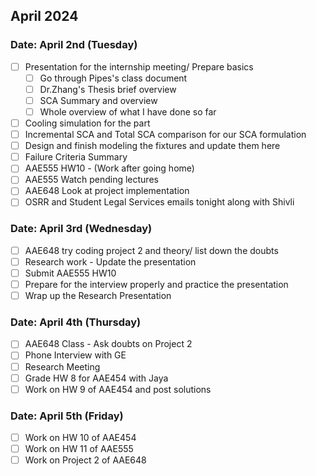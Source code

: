 ## April 2024

### Date: April 2nd (Tuesday)

- [ ] Presentation for the internship meeting/ Prepare basics
  - [ ] Go through Pipes's class document
  - [ ] Dr.Zhang's Thesis brief overview
  - [ ] SCA Summary and overview
  - [ ] Whole overview of what I have done so far
- [ ] Cooling simulation for the part
- [ ] Incremental SCA and Total SCA comparison for our SCA formulation
- [ ] Design and finish modeling the fixtures and update them here
- [ ] Failure Criteria Summary
- [ ] AAE555 HW10 - (Work after going home)
- [ ] AAE555 Watch pending lectures
- [ ] AAE648 Look at project implementation
- [ ] OSRR and Student Legal Services emails tonight along with Shivli

### Date: April 3rd (Wednesday)
- [ ] AAE648 try coding project 2 and theory/ list down the doubts
- [ ] Research work -  Update the presentation
- [ ] Submit AAE555 HW10
- [ ] Prepare for the interview properly and practice the presentation
- [ ] Wrap up the Research Presentation

### Date: April 4th (Thursday)
- [ ] AAE648 Class - Ask doubts on Project 2
- [ ] Phone Interview with GE
- [ ] Research Meeting
- [ ] Grade HW 8 for AAE454 with Jaya
- [ ] Work on HW 9 of AAE454 and post solutions

### Date: April 5th (Friday)
- [ ] Work on HW 10 of AAE454
- [ ] Work on HW 11 of AAE555
- [ ] Work on Project 2 of AAE648
